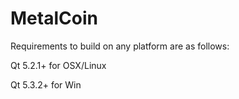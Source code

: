 MetalCoin
=========

Requirements to build on any platform are as follows:

Qt 5.2.1+ for OSX/Linux

Qt 5.3.2+ for Win
